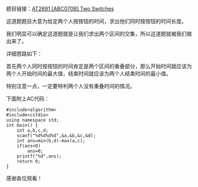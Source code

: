 题目链接：[AT2691 [ABC070B] Two Switches](https://www.luogu.com.cn/problem/AT2691)

这道题题目大意为给定两个人按按钮的时间，求出他们同时按按钮的时间长度。

我们明显可以确定这道题就是让我们求出两个区间的交集，所以这道题就被我们做出来了。

详细思路如下：

首先两个人同时按按钮的时间肯定是两个区间的重叠部分，那么开始时间就应该为两个人开始时间的最大值，结束时间就应该为两个人结束时间的最小值。

特别注意一点，一定要特判两个人没有重叠时间的情况。

下面附上AC代码：

```
#include<algorithm>
#include<cstdio>
using namespace std;
int main() {
	int a,b,c,d;
	scanf("%d%d%d%d",&a,&b,&c,&d);
	int ans=min(b,d)-max(a,c);
	if(ans<0)
		ans=0;
	printf("%d",ans);
	return 0;
}
```
感谢各位观看！